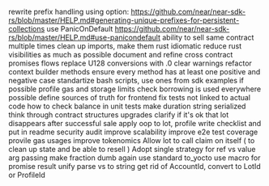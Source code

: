 rewrite prefix handling using option: https://github.com/near/near-sdk-rs/blob/master/HELP.md#generating-unique-prefixes-for-persistent-collections
use PanicOnDefault https://github.com/near/near-sdk-rs/blob/master/HELP.md#use-panicondefault
ability to sell same contract multiple times
clean up imports, make them rust idiomatic
reduce rust visibilities as much as possible
document and refine cross contract promises flows
replace U128 conversions with .0
clear warnings
refactor context builder methods
ensure every method has at least one positive and negative case
standartize bash scripts, use ones from sdk examples if possible
profile gas and storage limits
check borrowing is used everywhere possible
define sources of truth for frontend
fix tests not linked to actual code
how to check balance in unit tests
make duration string serialized
think through contract structures upgrades
clarify if it's ok that lot disappears after successful sale
apply oop to lot, profile
write checklist and put in readme
security audit
improve scalability
improve e2e test coverage
provile gas usages
improve tokenomics
Allow lot to call claim on itself ( to clean up state and be able to resell )
Adopt single strategy for ref vs value arg passing
make fraction dumb again
use standard to_yocto
use macro for promise result
unify parse vs to string
get rid of AccountId, convert to LotId or ProfileId
